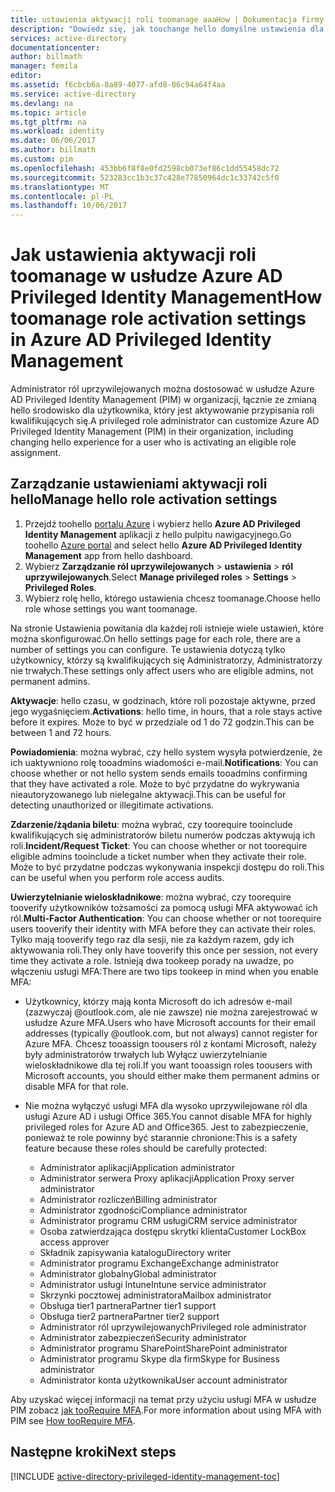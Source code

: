 ```yaml
---
title: ustawienia aktywacji roli toomanage aaaHow | Dokumentacja firmy Microsoft
description: "Dowiedz się, jak toochange hello domyślne ustawienia dla tożsamości uprzywilejowanych z hello rozszerzenia usługi Azure Active Directory Privileged Identity Management."
services: active-directory
documentationcenter: 
author: billmath
manager: femila
editor: 
ms.assetid: f6cbcb6a-8a89-4077-afd8-06c94a64f4aa
ms.service: active-directory
ms.devlang: na
ms.topic: article
ms.tgt_pltfrm: na
ms.workload: identity
ms.date: 06/06/2017
ms.author: billmath
ms.custom: pim
ms.openlocfilehash: 453bb6f8f8e0fd2598cb073ef86c1dd55458dc72
ms.sourcegitcommit: 523283cc1b3c37c428e77850964dc1c33742c5f0
ms.translationtype: MT
ms.contentlocale: pl-PL
ms.lasthandoff: 10/06/2017
---
```

# <a name="how-toomanage-role-activation-settings-in-azure-ad-privileged-identity-management"></a><span data-ttu-id="25372-103">Jak ustawienia aktywacji roli toomanage w usłudze Azure AD Privileged Identity Management</span><span class="sxs-lookup"><span data-stu-id="25372-103">How toomanage role activation settings in Azure AD Privileged Identity Management</span></span>
<span data-ttu-id="25372-104">Administrator ról uprzywilejowanych można dostosować w usłudze Azure AD Privileged Identity Management (PIM) w organizacji, łącznie ze zmianą hello środowisko dla użytkownika, który jest aktywowanie przypisania roli kwalifikujących się.</span><span class="sxs-lookup"><span data-stu-id="25372-104">A privileged role administrator can customize Azure AD Privileged Identity Management (PIM) in their organization, including changing hello experience for a user who is activating an eligible role assignment.</span></span>

## <a name="manage-hello-role-activation-settings"></a><span data-ttu-id="25372-105">Zarządzanie ustawieniami aktywacji roli hello</span><span class="sxs-lookup"><span data-stu-id="25372-105">Manage hello role activation settings</span></span>
1. <span data-ttu-id="25372-106">Przejdź toohello [portalu Azure](https://portal.azure.com) i wybierz hello **Azure AD Privileged Identity Management** aplikacji z hello pulpitu nawigacyjnego.</span><span class="sxs-lookup"><span data-stu-id="25372-106">Go toohello [Azure portal](https://portal.azure.com) and select hello **Azure AD Privileged Identity Management** app from hello dashboard.</span></span>
2. <span data-ttu-id="25372-107">Wybierz **Zarządzanie ról uprzywilejowanych** > **ustawienia** > **ról uprzywilejowanych**.</span><span class="sxs-lookup"><span data-stu-id="25372-107">Select **Manage privileged roles** > **Settings** > **Privileged Roles**.</span></span>
3. <span data-ttu-id="25372-108">Wybierz rolę hello, którego ustawienia chcesz toomanage.</span><span class="sxs-lookup"><span data-stu-id="25372-108">Choose hello role whose settings you want toomanage.</span></span>

<span data-ttu-id="25372-109">Na stronie Ustawienia powitania dla każdej roli istnieje wiele ustawień, które można skonfigurować.</span><span class="sxs-lookup"><span data-stu-id="25372-109">On hello settings page for each role, there are a number of settings you can configure.</span></span> <span data-ttu-id="25372-110">Te ustawienia dotyczą tylko użytkownicy, którzy są kwalifikujących się Administratorzy, Administratorzy nie trwałych.</span><span class="sxs-lookup"><span data-stu-id="25372-110">These settings only affect users who are eligible admins, not permanent admins.</span></span>

<span data-ttu-id="25372-111">**Aktywacje**: hello czasu, w godzinach, które roli pozostaje aktywne, przed jego wygaśnięciem.</span><span class="sxs-lookup"><span data-stu-id="25372-111">**Activations**: hello time, in hours, that a role stays active before it expires.</span></span> <span data-ttu-id="25372-112">Może to być w przedziale od 1 do 72 godzin.</span><span class="sxs-lookup"><span data-stu-id="25372-112">This can be between 1 and 72 hours.</span></span>

<span data-ttu-id="25372-113">**Powiadomienia**: można wybrać, czy hello system wysyła potwierdzenie, że ich uaktywniono rolę tooadmins wiadomości e-mail.</span><span class="sxs-lookup"><span data-stu-id="25372-113">**Notifications**: You can choose whether or not hello system sends emails tooadmins confirming that they have activated a role.</span></span> <span data-ttu-id="25372-114">Może to być przydatne do wykrywania nieautoryzowanego lub nielegalne aktywacji.</span><span class="sxs-lookup"><span data-stu-id="25372-114">This can be useful for detecting unauthorized or illegitimate activations.</span></span>

<span data-ttu-id="25372-115">**Zdarzenie/żądania biletu**: można wybrać, czy toorequire tooinclude kwalifikujących się administratorów biletu numerów podczas aktywują ich roli.</span><span class="sxs-lookup"><span data-stu-id="25372-115">**Incident/Request Ticket**: You can choose whether or not toorequire eligible admins tooinclude a ticket number when they activate their role.</span></span> <span data-ttu-id="25372-116">Może to być przydatne podczas wykonywania inspekcji dostępu do roli.</span><span class="sxs-lookup"><span data-stu-id="25372-116">This can be useful when you perform role access audits.</span></span>

<span data-ttu-id="25372-117">**Uwierzytelnianie wieloskładnikowe**: można wybrać, czy toorequire tooverify użytkowników tożsamości za pomocą usługi MFA aktywować ich ról.</span><span class="sxs-lookup"><span data-stu-id="25372-117">**Multi-Factor Authentication**: You can choose whether or not toorequire users tooverify their identity with MFA before they can activate their roles.</span></span> <span data-ttu-id="25372-118">Tylko mają tooverify tego raz dla sesji, nie za każdym razem, gdy ich aktywowania roli.</span><span class="sxs-lookup"><span data-stu-id="25372-118">They only have tooverify this once per session, not every time they activate a role.</span></span> <span data-ttu-id="25372-119">Istnieją dwa tookeep porady na uwadze, po włączeniu usługi MFA:</span><span class="sxs-lookup"><span data-stu-id="25372-119">There are two tips tookeep in mind when you enable MFA:</span></span>

* <span data-ttu-id="25372-120">Użytkownicy, którzy mają konta Microsoft do ich adresów e-mail (zazwyczaj @outlook.com, ale nie zawsze) nie można zarejestrować w usłudze Azure MFA.</span><span class="sxs-lookup"><span data-stu-id="25372-120">Users who have Microsoft accounts for their email addresses (typically @outlook.com, but not always) cannot register for Azure MFA.</span></span> <span data-ttu-id="25372-121">Chcesz tooassign toousers ról z kontami Microsoft, należy były administratorów trwałych lub Wyłącz uwierzytelnianie wieloskładnikowe dla tej roli.</span><span class="sxs-lookup"><span data-stu-id="25372-121">If you want tooassign roles toousers with Microsoft accounts, you should either make them permanent admins or disable MFA for that role.</span></span>
* <span data-ttu-id="25372-122">Nie można wyłączyć usługi MFA dla wysoko uprzywilejowane ról dla usługi Azure AD i usługi Office 365.</span><span class="sxs-lookup"><span data-stu-id="25372-122">You cannot disable MFA for highly privileged roles for Azure AD and Office365.</span></span> <span data-ttu-id="25372-123">Jest to zabezpieczenie, ponieważ te role powinny być starannie chronione:</span><span class="sxs-lookup"><span data-stu-id="25372-123">This is a safety feature because these roles should be carefully protected:</span></span>  
  
  * <span data-ttu-id="25372-124">Administrator aplikacji</span><span class="sxs-lookup"><span data-stu-id="25372-124">Application administrator</span></span>
  * <span data-ttu-id="25372-125">Administrator serwera Proxy aplikacji</span><span class="sxs-lookup"><span data-stu-id="25372-125">Application Proxy server administrator</span></span>
  * <span data-ttu-id="25372-126">Administrator rozliczeń</span><span class="sxs-lookup"><span data-stu-id="25372-126">Billing administrator</span></span>  
  * <span data-ttu-id="25372-127">Administrator zgodności</span><span class="sxs-lookup"><span data-stu-id="25372-127">Compliance administrator</span></span>  
  * <span data-ttu-id="25372-128">Administrator programu CRM usługi</span><span class="sxs-lookup"><span data-stu-id="25372-128">CRM service administrator</span></span>
  * <span data-ttu-id="25372-129">Osoba zatwierdzająca dostępu skrytki klienta</span><span class="sxs-lookup"><span data-stu-id="25372-129">Customer LockBox access approver</span></span>
  * <span data-ttu-id="25372-130">Składnik zapisywania katalogu</span><span class="sxs-lookup"><span data-stu-id="25372-130">Directory writer</span></span>  
  * <span data-ttu-id="25372-131">Administrator programu Exchange</span><span class="sxs-lookup"><span data-stu-id="25372-131">Exchange administrator</span></span>  
  * <span data-ttu-id="25372-132">Administrator globalny</span><span class="sxs-lookup"><span data-stu-id="25372-132">Global administrator</span></span>
  * <span data-ttu-id="25372-133">Administrator usługi Intune</span><span class="sxs-lookup"><span data-stu-id="25372-133">Intune service administrator</span></span>
  * <span data-ttu-id="25372-134">Skrzynki pocztowej administratora</span><span class="sxs-lookup"><span data-stu-id="25372-134">Mailbox administrator</span></span>  
  * <span data-ttu-id="25372-135">Obsługa tier1 partnera</span><span class="sxs-lookup"><span data-stu-id="25372-135">Partner tier1 support</span></span>  
  * <span data-ttu-id="25372-136">Obsługa tier2 partnera</span><span class="sxs-lookup"><span data-stu-id="25372-136">Partner tier2 support</span></span>  
  * <span data-ttu-id="25372-137">Administrator ról uprzywilejowanych</span><span class="sxs-lookup"><span data-stu-id="25372-137">Privileged role administrator</span></span>   
  * <span data-ttu-id="25372-138">Administrator zabezpieczeń</span><span class="sxs-lookup"><span data-stu-id="25372-138">Security administrator</span></span>  
  * <span data-ttu-id="25372-139">Administrator programu SharePoint</span><span class="sxs-lookup"><span data-stu-id="25372-139">SharePoint administrator</span></span>  
  * <span data-ttu-id="25372-140">Administrator programu Skype dla firm</span><span class="sxs-lookup"><span data-stu-id="25372-140">Skype for Business administrator</span></span>  
  * <span data-ttu-id="25372-141">Administrator konta użytkownika</span><span class="sxs-lookup"><span data-stu-id="25372-141">User account administrator</span></span>  

<span data-ttu-id="25372-142">Aby uzyskać więcej informacji na temat przy użyciu usługi MFA w usłudze PIM zobacz [jak tooRequire MFA](active-directory-privileged-identity-management-how-to-require-mfa.md).</span><span class="sxs-lookup"><span data-stu-id="25372-142">For more information about using MFA with PIM see [How tooRequire MFA](active-directory-privileged-identity-management-how-to-require-mfa.md).</span></span>

<!--PLACEHOLDER: Need an explanation of what hello temporary Global Administrator setting is for.-->

<!--Every topic should have next steps and links toohello next logical set of content tookeep hello customer engaged-->
## <a name="next-steps"></a><span data-ttu-id="25372-143">Następne kroki</span><span class="sxs-lookup"><span data-stu-id="25372-143">Next steps</span></span>
[!INCLUDE [active-directory-privileged-identity-management-toc](../../includes/active-directory-privileged-identity-management-toc.md)]

